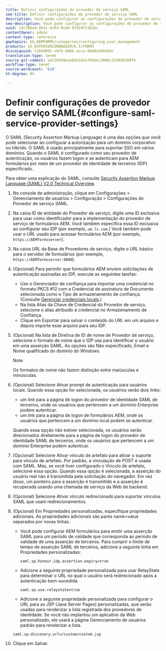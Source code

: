 ```yaml
---
title: Definir configurações de provedor de serviço SAML
seo-title: Definir configurações de provedor de serviço SAML
description: Você pode configurar as configurações do provedor de serviço SAML para permitir que os usuários façam logon e se autentiquem para AEM formulários por meio de um provedor de identidade de terceiros (IDP) especificado.
seo-description: Você pode configurar as configurações do provedor de serviço SAML para permitir que os usuários façam logon e se autentiquem para AEM formulários por meio de um provedor de identidade de terceiros (IDP) especificado.
uuid: 14c706ad-8b1c-4c03-9cd4-97424f2162bc
contentOwner: admin
content-type: reference
geptopics: SG_AEMFORMS/categories/configuring_user_management
products: SG_EXPERIENCEMANAGER/6.5/FORMS
discoiquuid: 1169d0d1-cbfb-486b-acca-9b9de3d410dc
translation-type: tm+mt
source-git-commit: a3c303d4e3a85e1b2e794bec2006c335056309fb
workflow-type: tm+mt
source-wordcount: '628'
ht-degree: 0%

---
```



# Definir configurações de provedor de serviço SAML{#configure-saml-service-provider-settings}

O SAML (Security Assertion Markup Language) é uma das opções que você pode selecionar ao configurar a autorização para um domínio corporativo ou híbrido. O SAML é usado principalmente para suportar SSO em vários domínios. Quando o SAML é configurado como seu provedor de autenticação, os usuários fazem logon e se autenticam para AEM formulários por meio de um provedor de identidade de terceiros (IDP) especificado.

Para obter uma explicação do SAML, consulte [Security Assertion Markup Language (SAML) V2.0 Technical Overview](https://www.oasis-open.org/committees/download.php/20645/sstc-saml-tech-overview-2%200-draft-10.pdf).

1. No console de administração, clique em Configurações > Gerenciamento de usuários > Configuração > Configurações do Provedor de serviço SAML.
1. Na caixa ID de entidade do Provedor de serviço, digite uma ID exclusiva para usar como identificador para a implementação do provedor de serviço de formulários AEM. Você também especifica essa ID exclusiva ao configurar seu IDP (por exemplo, `um.lc.com`.) Você também pode usar o URL usado para acessar formulários AEM (por exemplo, `https://AEMformsserver`).
1. Na caixa URL da Base de Provedores de serviço, digite o URL básico para o servidor de formulários (por exemplo, `https://AEMformsserver:8080`).
1. (Opcional) Para permitir que formulários AEM enviem solicitações de autenticação assinadas ao IDP, execute as seguintes tarefas:

   * Use o Gerenciador de confiança para importar uma credencial no formato PKCS #12 com a Credencial de assinatura de Documento selecionada como o Tipo de armazenamento de confiança. (Consulte [Gerenciar credenciais locais](/help/forms/using/admin-help/local-credentials.md#managing-local-credentials).)
   * Na lista Alias da Chave de Credencial do Provedor de serviço, selecione o alias atribuído à credencial no Armazenamento de Confiança.
   * Clique em Exportar para salvar o conteúdo do URL em um arquivo e depois importe esse arquivo para seu IDP.

1. (Opcional) Na lista de Diretiva de ID de nome de Provedor de serviço, selecione o formato de nome que o IDP usa para identificar o usuário em uma asserção SAML. As opções são Não especificado, Email e Nome qualificado do domínio do Windows.

   >[!NOTE]
   >
   >Os formatos de nome não fazem distinção entre maiúsculas e minúsculas.

1. (Opcional) Selecione Ativar prompt de autenticação para usuários locais. Quando essa opção for selecionada, os usuários verão dois links:

   * um link para a página de logon do provedor de identidade SAML de terceiros, onde os usuários que pertencem a um domínio Enterprise podem autenticar.
   * um link para a página de logon de formulários AEM, onde os usuários que pertencem a um domínio local podem se autenticar.

   Quando essa opção não estiver selecionada, os usuários serão direcionados diretamente para a página de logon do provedor de identidade SAML de terceiros, onde os usuários que pertencem a um domínio Enterprise podem autenticar.

1. (Opcional) Selecione Ativar vínculo de artefato para ativar o suporte para vínculo de artefato. Por padrão, a vinculação de POST é usada com SAML. Mas, se você tiver configurado o Vínculo de artefato, selecione essa opção. Quando essa opção é selecionada, a asserção do usuário real não é transmitida pela solicitação do navegador. Em vez disso, um ponteiro para a asserção é transmitido e a asserção é recuperada usando uma chamada de serviço da Web de backend.
1. (Opcional) Selecione Ativar vínculo redirecionado para suportar vínculos SAML que usam redirecionamentos.
1. (Opcional) Em Propriedades personalizadas, especifique propriedades adicionais. As propriedades adicionais são pares name=value separados por novas linhas.

   * Você pode configurar AEM formulários para emitir uma asserção SAML para um período de validade que corresponda ao período de validade de uma asserção de terceiros. Para cumprir o limite de tempo de asserção SAML de terceiros, adicione a seguinte linha em Propriedades personalizadas:

      `saml.sp.honour.idp.assertion.expiry=true`

   * Adicione a seguinte propriedade personalizada para usar RelayState para determinar o URL no qual o usuário será redirecionado após a autenticação bem-sucedida.

      `saml.sp.use.relaystate=true`

   * Adicione a seguinte propriedade personalizada para configurar o URL para as JSP (Java Server Pages) personalizadas, que serão usadas para renderizar a lista registrada dos provedores de identidade. Se você não implantou um aplicativo da Web personalizado, ele usará a página Gerenciamento de usuários padrão para renderizar a lista.

   `saml.sp.discovery.url=/custom/custom.jsp`

1. Clique em Salvar.

